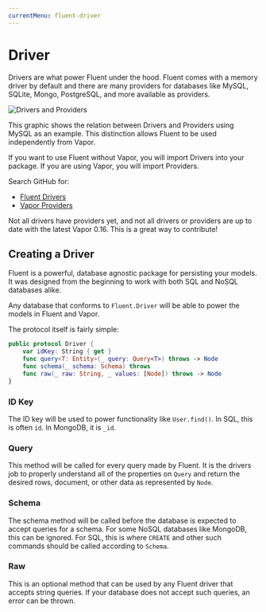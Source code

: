 ```yaml
---
currentMenu: fluent-driver
---
```


# Driver

Drivers are what power Fluent under the hood. Fluent comes with a memory driver by default and there are many providers for databases like MySQL, SQLite, Mongo, PostgreSQL, and more available as providers.

![Drivers and Providers](https://cloud.githubusercontent.com/assets/1342803/17418823/73f1d1d2-5a68-11e6-9bed-90f42ce7781d.png)

This graphic shows the relation between Drivers and Providers using MySQL as an example. This distinction allows Fluent to be used independently from Vapor.

If you want to use Fluent without Vapor, you will import Drivers into your package. If you are using Vapor, you will import Providers.

Search GitHub for:
- [Fluent Drivers](https://github.com/vapor?utf8=✓&query=-driver)
- [Vapor Providers](https://github.com/vapor?utf8=✓&query=-provider)

Not all drivers have providers yet, and not all drivers or providers are up to date with the latest Vapor 0.16. This is a great way to contribute!

## Creating a Driver

Fluent is a powerful, database agnostic package for persisting your models. It was designed from the beginning to work with both SQL and NoSQL databases alike.

Any database that conforms to `Fluent.Driver` will be able to power the models in Fluent and Vapor.

The protocol itself is fairly simple:

```swift
public protocol Driver {
    var idKey: String { get }
    func query<T: Entity>(_ query: Query<T>) throws -> Node
    func schema(_ schema: Schema) throws
    func raw(_ raw: String, _ values: [Node]) throws -> Node
}
```

### ID Key

The ID key will be used to power functionality like `User.find()`. In SQL, this is often `id`. In MongoDB, it is `_id`.

### Query

This method will be called for every query made by Fluent. It is the drivers job to properly understand all of the properties on `Query` and return the desired rows, document, or other data as represented by `Node`.

### Schema

The schema method will be called before the database is expected to accept queries for a schema. For some NoSQL databases like MongoDB, this can be ignored. For SQL, this is where `CREATE` and other such commands should be called according to `Schema`.

### Raw

This is an optional method that can be used by any Fluent driver that accepts string queries. If your database does not accept such queries, an error can be thrown.
